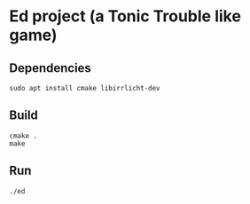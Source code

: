 Ed project (a Tonic Trouble like game)
======================================

Dependencies
------------

    sudo apt install cmake libirrlicht-dev

Build
-----

    cmake .
    make

Run
---

    ./ed
